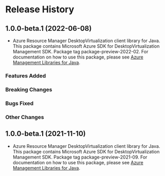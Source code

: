 # Release History

## 1.0.0-beta.1 (2022-06-08)

- Azure Resource Manager DesktopVirtualization client library for Java. This package contains Microsoft Azure SDK for DesktopVirtualization Management SDK.  Package tag package-preview-2022-02. For documentation on how to use this package, please see [Azure Management Libraries for Java](https://aka.ms/azsdk/java/mgmt).

### Features Added

### Breaking Changes

### Bugs Fixed

### Other Changes

## 1.0.0-beta.1 (2021-11-10)

- Azure Resource Manager DesktopVirtualization client library for Java. This package contains Microsoft Azure SDK for DesktopVirtualization Management SDK.  Package tag package-preview-2021-09. For documentation on how to use this package, please see [Azure Management Libraries for Java](https://aka.ms/azsdk/java/mgmt).
